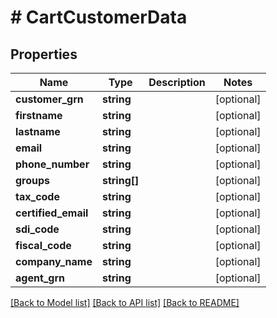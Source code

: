 # # CartCustomerData


## Properties 


Name | Type | Description | Notes
------------ | ------------- | ------------- | -------------
**customer_grn**| **string** |   | [optional]
**firstname**| **string** |   | [optional]
**lastname**| **string** |   | [optional]
**email**| **string** |   | [optional]
**phone_number**| **string** |   | [optional]
**groups**| **string[]** |   | [optional]
**tax_code**| **string** |   | [optional]
**certified_email**| **string** |   | [optional]
**sdi_code**| **string** |   | [optional]
**fiscal_code**| **string** |   | [optional]
**company_name**| **string** |   | [optional]
**agent_grn**| **string** |   | [optional]


[[Back to Model list]](../../README.md#models) [[Back to API list]](../../README.md#endpoints) [[Back to README]](../../README.md)

